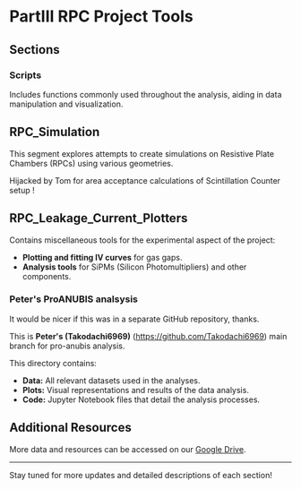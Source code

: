 # PartIII RPC Project Tools

## Sections

### Scripts
Includes functions commonly used throughout the analysis, aiding in data manipulation and visualization.

## RPC_Simulation
This segment explores attempts to create simulations on Resistive Plate Chambers (RPCs) using various geometries.

Hijacked by Tom for area acceptance calculations of Scintillation Counter setup !

## RPC_Leakage_Current_Plotters
Contains miscellaneous tools for the experimental aspect of the project:
- **Plotting and fitting IV curves** for gas gaps.
- **Analysis tools** for SiPMs (Silicon Photomultipliers) and other components.

### Peter's ProANUBIS analsysis

It would be nicer if this was in a separate GitHub repository, thanks.

This is **Peter's (Takodachi6969)** (https://github.com/Takodachi6969) main branch for pro-anubis analysis.

This directory contains:
- **Data:** All relevant datasets used in the analyses.
- **Plots:** Visual representations and results of the data analysis.
- **Code:** Jupyter Notebook files that detail the analysis processes.

## Additional Resources
More data and resources can be accessed on our [Google Drive](https://drive.google.com/drive/folders/1h3tAO2pH-oXBDvoifNG5Sx7_lPVB5Iju?usp=drive_link).

---

Stay tuned for more updates and detailed descriptions of each section!
